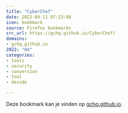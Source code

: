 ```yaml
---
title: "CyberChef"
date: 2022-04-11 07:23:08
icon: bookmark
source: Firefox bookmarks
src_url: https://gchq.github.io/CyberChef/
domains:
- gchq.github.io
2022: "04"
categories:
- tools
- security
- conversion
- tool
- decode

---
```

Deze bookmark kan je vinden op [gchq.github.io](https://gchq.github.io/CyberChef/).
